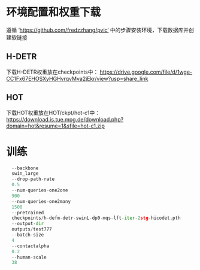 # 环境配置和权重下载
遵循 ‘https://github.com/fredzzhang/pvic‘ 中的步骤安装环境，下载数据库并创建软链接

## H-DETR
下载H-DETR权重放在checkpoints中：
https://drive.google.com/file/d/1wge-CC1Fx67EHOSXyHGHvrqvMva2jEkr/view?usp=share_link
## HOT
下载HOT权重放在HOT/ckpt/hot-c1中：
https://download.is.tue.mpg.de/download.php?domain=hot&resume=1&sfile=hot-c1.zip


# 训练
```python main.py
  --backbone
  swin_large
  --drop-path-rate
  0.5
  --num-queries-one2one
  900
  --num-queries-one2many
  1500
  --pretrained
  checkpoints/h-defm-detr-swinL-dp0-mqs-lft-iter-2stg-hicodet.pth
  --output-dir
  outputs/test777
  --batch-size
  4
  --contactalpha
  0.2
  --human-scale
  38

